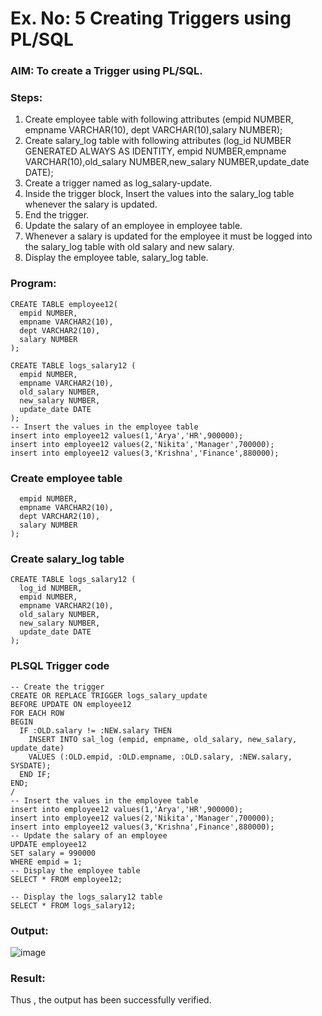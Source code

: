 # Ex. No: 5 Creating Triggers using PL/SQL

### AIM: To create a Trigger using PL/SQL.

### Steps:
1. Create employee table with following attributes (empid NUMBER, empname VARCHAR(10), dept VARCHAR(10),salary NUMBER);
2. Create salary_log table with following attributes (log_id NUMBER GENERATED ALWAYS AS IDENTITY, empid NUMBER,empname VARCHAR(10),old_salary NUMBER,new_salary NUMBER,update_date DATE);
3. Create a trigger named as log_salary-update.
4. Inside the trigger block, Insert the values into the salary_log table whenever the salary is updated.
5. End the trigger.
6. Update the salary of an employee in employee table.
7. Whenever a salary is updated for the employee it must be logged into the salary_log table with old salary and new salary.
8. Display the employee table, salary_log table.

### Program:
```
CREATE TABLE employee12(
  empid NUMBER,
  empname VARCHAR2(10),
  dept VARCHAR2(10),
  salary NUMBER
);

CREATE TABLE logs_salary12 (
  empid NUMBER,
  empname VARCHAR2(10),
  old_salary NUMBER,
  new_salary NUMBER,
  update_date DATE
);
-- Insert the values in the employee table
insert into employee12 values(1,'Arya','HR',900000);
insert into employee12 values(2,'Nikita','Manager',700000);
insert into employee12 values(3,'Krishna','Finance',880000);
```

### Create employee table
```CREATE TABLE employee12(
  empid NUMBER,
  empname VARCHAR2(10),
  dept VARCHAR2(10),
  salary NUMBER
);
```

### Create salary_log table
```
CREATE TABLE logs_salary12 (
  log_id NUMBER,
  empid NUMBER,
  empname VARCHAR2(10),
  old_salary NUMBER,
  new_salary NUMBER,
  update_date DATE
);
```


### PLSQL Trigger code
```
-- Create the trigger
CREATE OR REPLACE TRIGGER logs_salary_update
BEFORE UPDATE ON employee12
FOR EACH ROW
BEGIN
  IF :OLD.salary != :NEW.salary THEN
    INSERT INTO sal_log (empid, empname, old_salary, new_salary, update_date)
    VALUES (:OLD.empid, :OLD.empname, :OLD.salary, :NEW.salary, SYSDATE);
  END IF;
END;
/
-- Insert the values in the employee table
insert into employee12 values(1,'Arya','HR',900000);
insert into employee12 values(2,'Nikita','Manager',700000);
insert into employee12 values(3,'Krishna',Finance',880000);
-- Update the salary of an employee
UPDATE employee12
SET salary = 990000
WHERE empid = 1;
-- Display the employee table
SELECT * FROM employee12;

-- Display the logs_salary12 table
SELECT * FROM logs_salary12;
```

### Output:
![image](https://github.com/aryabaisakhiya/Ex-No-5-Creating-Triggers-using-PL-SQL/assets/119393645/bebc2128-c009-432b-b701-36cc3cbbf461)



### Result:
Thus , the output has been successfully verified.
